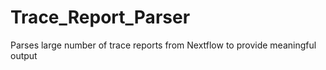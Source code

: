# Trace_Report_Parser
Parses large number of trace reports from Nextflow to provide meaningful output
